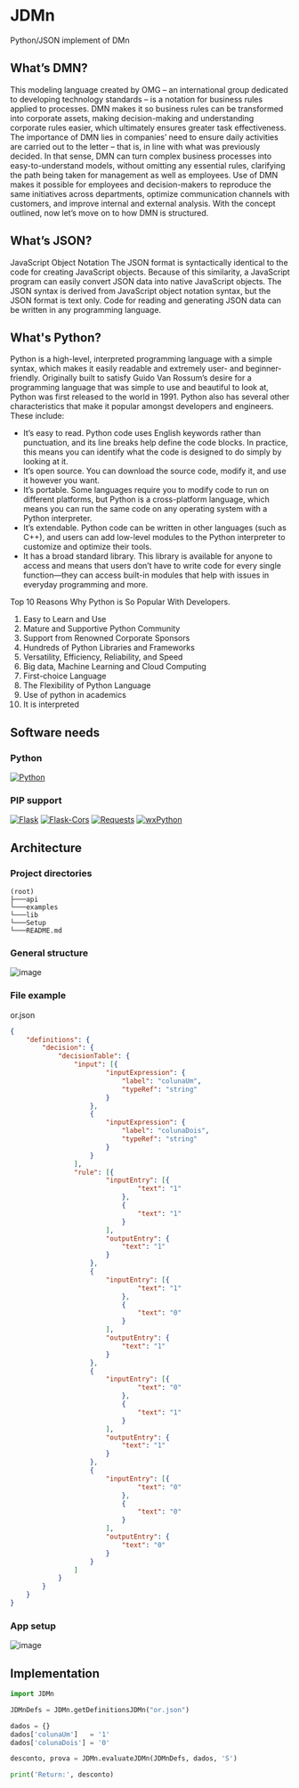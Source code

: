 # JDMn
Python/JSON implement of DMn

## What’s DMN?
This modeling language created by OMG – an international group dedicated to developing technology standards – is a notation for business rules applied to processes.
DMN makes it so business rules can be transformed into corporate assets, making decision-making and understanding corporate rules easier, which ultimately ensures greater task effectiveness.
The importance of DMN lies in companies’ need to ensure daily activities are carried out to the letter – that is, in line with what was previously decided.
In that sense, DMN can turn complex business processes into easy-to-understand models, without omitting any essential rules, clarifying the path being taken for management as well as employees.
Use of DMN makes it possible for employees and decision-makers to reproduce the same initiatives across departments, optimize communication channels with customers, and improve internal and external analysis.
With the concept outlined, now let’s move on to how DMN is structured.

## What’s JSON?
JavaScript Object Notation
The JSON format is syntactically identical to the code for creating JavaScript objects.
Because of this similarity, a JavaScript program can easily convert JSON data into native JavaScript objects.
The JSON syntax is derived from JavaScript object notation syntax, but the JSON format is text only. Code for reading and generating JSON data can be written in any programming language.

## What's Python?

Python is a high-level, interpreted programming language with a simple syntax, which makes it easily readable and extremely user- and beginner-friendly. Originally built to satisfy Guido Van Rossum’s desire for a programming language that was simple to use and beautiful to look at, Python was first released to the world in 1991.
Python also has several other characteristics that make it popular amongst developers and engineers. These include:
- It’s easy to read. Python code uses English keywords rather than punctuation, and its line breaks help define the code blocks. In practice, this means you can identify what the code is designed to do simply by looking at it.
- It’s open source. You can download the source code, modify it, and use it however you want.
- It’s portable. Some languages require you to modify code to run on different platforms, but Python is a cross-platform language, which means you can run the same code on any operating system with a Python interpreter.
- It’s extendable. Python code can be written in other languages (such as C++), and users can add low-level modules to the Python interpreter to customize and optimize their tools.
- It has a broad standard library. This library is available for anyone to access and means that users don’t have to write code for every single function—they can access built-in modules that help with issues in everyday programming and more.

Top 10 Reasons Why Python is So Popular With Developers.

1. Easy to Learn and Use
1. Mature and Supportive Python Community
1. Support from Renowned Corporate Sponsors
1. Hundreds of Python Libraries and Frameworks
1. Versatility, Efficiency, Reliability, and Speed
1. Big data, Machine Learning and Cloud Computing
1. First-choice Language
1. The Flexibility of Python Language
1. Use of python in academics
1. It is interpreted

## Software needs

### Python

[![Python](https://img.shields.io/badge/python-3.12.0-brightgreen.svg)](https://python.org)

### PIP support

[![Flask](https://img.shields.io/badge/Flask-3.0.0-brightgreen.svg)](https://flask.palletsprojects.com)
[![Flask-Cors](https://img.shields.io/badge/Flask_Cors-4.0.0-brightgreen.svg)](https://flask-cors.readthedocs.io/en/latest/)
[![Requests](https://img.shields.io/badge/requests-2.31.0-brightgreen.svg)](https://requests.readthedocs.io/en/latest/)
[![wxPython](https://img.shields.io/badge/wxPython-4.2.1-brightgreen.svg)](https://wxpython.org/index.html)

## Architecture

### Project directories

```dos
(root)
├───api
└───examples
└───lib
└───Setup
└───README.md
```

### General structure

![image](https://github.com/GiovaniPM/JDMn/assets/9011792/038c5661-ae5e-445b-94e8-5878889f0863)

### File example

or.json
```json
{
    "definitions": {
        "decision": {
            "decisionTable": {
                "input": [{
                        "inputExpression": {
                            "label": "colunaUm",
                            "typeRef": "string"
                        }
                    },
                    {
                        "inputExpression": {
                            "label": "colunaDois",
                            "typeRef": "string"
                        }
                    }
                ],
                "rule": [{
                        "inputEntry": [{
                                "text": "1"
                            },
                            {
                                "text": "1"
                            }
                        ],
                        "outputEntry": {
                            "text": "1"
                        }
                    },
                    {
                        "inputEntry": [{
                                "text": "1"
                            },
                            {
                                "text": "0"
                            }
                        ],
                        "outputEntry": {
                            "text": "1"
                        }
                    },
                    {
                        "inputEntry": [{
                                "text": "0"
                            },
                            {
                                "text": "1"
                            }
                        ],
                        "outputEntry": {
                            "text": "1"
                        }
                    },
                    {
                        "inputEntry": [{
                                "text": "0"
                            },
                            {
                                "text": "0"
                            }
                        ],
                        "outputEntry": {
                            "text": "0"
                        }
                    }
                ]
            }
        }
    }
}
```

### App setup

![image](https://github.com/GiovaniPM/JDMn/assets/9011792/4740bd33-0198-4160-8c18-2ae8f6a37e49)

## Implementation

```python
import JDMn

JDMnDefs = JDMn.getDefinitionsJDMn("or.json")

dados = {}
dados['colunaUm']   = '1'
dados['colunaDois'] = '0'

desconto, prova = JDMn.evaluateJDMn(JDMnDefs, dados, 'S')

print('Return:', desconto)
```
